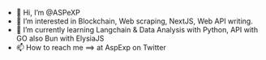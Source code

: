 - 👋 Hi, I’m @ASPeXP
- 👀 I’m interested in Blockchain, Web scraping, NextJS, Web API writing.
- 🌱 I’m currently learning Langchain & Data Analysis with Python, API with GO also Bun with ElysiaJS
- 📫 How to reach me ==> at AspExp on Twitter

<!---
ASPeXP/ASPeXP is a ✨ special ✨ repository because its `README.md` (this file) appears on your GitHub profile.
You can click the Preview link to take a look at your changes.
--->
